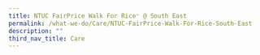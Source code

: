 ```yaml
---
title: NTUC FairPrice Walk For Rice⁺ @ South East
permalink: /what-we-do/Care/NTUC-FairPrice-Walk-For-Rice-South-East
description: ""
third_nav_title: Care
---
```

